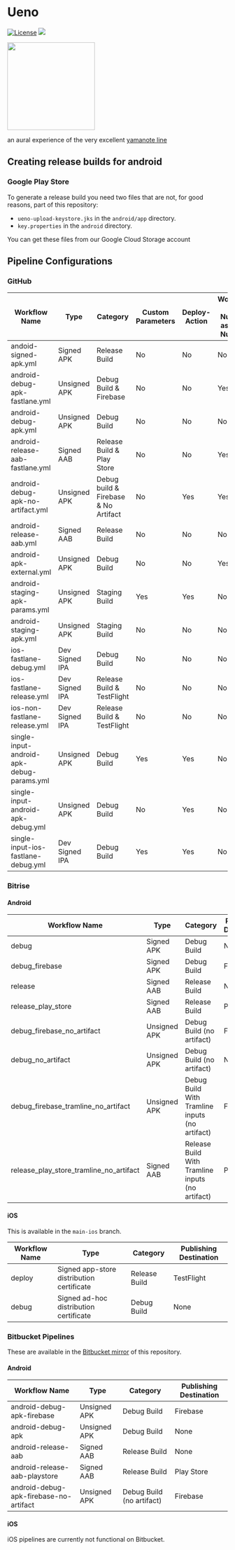 # Ueno

[![License](https://img.shields.io/badge/license-MIT-green.svg?style=flat)](https://github.com/tramlinehq/ueno/blob/master/LICENSE)
[![](https://img.shields.io/itunes/v/1658845856)](https://apps.apple.com/us/app/ueno/id1658845856)

<img src="https://user-images.githubusercontent.com/50663/220053519-3dab4fe3-f287-43c3-8428-39634f1bdba3.png" height="200" target="_blank">

an aural experience of the very excellent [yamanote line](https://en.wikipedia.org/wiki/Yamanote_Line)

## Creating release builds for android

### Google Play Store

To generate a release build you need two files that are not, for good reasons, part of this repository:

- `ueno-upload-keystore.jks` in the `android/app` directory.
- `key.properties` in the `android` directory.

You can get these files from our Google Cloud Storage account

## Pipeline Configurations

### GitHub

| Workflow Name                          | Type               | Category                   | Custom Parameters | Deploy-Action | Workflow Run Number as Build Number |
|----------------------------------------|--------------------|----------------------------|-------------------|---------------|------------------------------------|
| andoid-signed-apk.yml                 | Signed APK         | Release Build              | No                | No            | No                                 |
| android-debug-apk-fastlane.yml         | Unsigned APK       | Debug Build & Firebase     | No                | No            | Yes                                |
| android-debug-apk.yml                  | Unsigned APK       | Debug Build              | No                | No            | No                                 |
| android-release-aab-fastlane.yml       | Signed AAB         | Release Build & Play Store | No                | No            | Yes                                |
| android-debug-apk-no-artifact.yml      | Unsigned APK       | Debug build & Firebase & No Artifact     | No                | Yes           | Yes                                |
| android-release-aab.yml                | Signed AAB         | Release Build              | No                | No            | No                                 |
| android-apk-external.yml               | Unsigned APK       | Debug Build              | No                | No            | Yes                                |
| android-staging-apk-params.yml         | Unsigned APK       | Staging Build              | Yes               | Yes           | No                                 |
| android-staging-apk.yml                | Unsigned APK       | Staging Build              | No                | No            | No                                 |
| ios-fastlane-debug.yml                 | Dev Signed IPA     | Debug Build              | No                | No            | No                                 |
| ios-fastlane-release.yml               | Dev Signed IPA     | Release Build & TestFlight | No                | No            | No                                 |
| ios-non-fastlane-release.yml           | Dev Signed IPA     | Release Build & TestFlight | No                | No            | No                                 |
| single-input-android-apk-debug-params.yml | Unsigned APK       | Debug Build              | Yes               | Yes           | No                                 |
| single-input-android-apk-debug.yml     | Unsigned APK       | Debug Build              | No                | Yes           | No                                 |
| single-input-ios-fastlane-debug.yml    | Dev Signed IPA     | Debug Build              | Yes               | Yes           | No                                 |

### Bitrise

#### Android

| Workflow Name                           | Type          | Category            | Publishing Destination |
|-----------------------------------------|---------------|---------------------|------------------------|
| debug                                   | Signed APK    | Debug Build         | None                   |
| debug_firebase                          | Signed APK    | Debug Build         | Firebase               |
| release                                 | Signed AAB    | Release Build       | None                   |
| release_play_store                      | Signed AAB    | Release Build       | Play Store             |
| debug_firebase_no_artifact              | Unsigned APK  | Debug Build (no artifact) | Firebase         |
| debug_no_artifact                       | Unsigned APK  | Debug Build (no artifact) | None             |
| debug_firebase_tramline_no_artifact     | Unsigned APK  | Debug Build With Tramline inputs (no artifact) | Firebase         |
| release_play_store_tramline_no_artifact | Signed AAB    | Release Build With Tramline inputs (no artifact) | Play Store             |

#### iOS

This is available in the `main-ios` branch.

| Workflow Name | Type                                    | Category      | Publishing Destination |
|---------------|-----------------------------------------|---------------|------------------------|
| deploy        | Signed app-store distribution certificate | Release Build | TestFlight             |
| debug         | Signed ad-hoc distribution certificate  | Debug Build   | None                   |

### Bitbucket Pipelines

These are available in the [Bitbucket mirror](https://bitbucket.org/tramline/ueno) of this repository.

#### Android

| Workflow Name                      | Type          | Category            | Publishing Destination |
|------------------------------------|---------------|---------------------|------------------------|
| android-debug-apk-firebase         | Unsigned APK  | Debug Build         | Firebase               |
| android-debug-apk                  | Unsigned APK  | Debug Build         | None                   |
| android-release-aab                | Signed AAB    | Release Build       | None                   |
| android-release-aab-playstore      | Signed AAB    | Release Build       | Play Store             |
| android-debug-apk-firebase-no-artifact | Unsigned APK | Debug Build (no artifact) | Firebase      |

#### iOS

iOS pipelines are currently not functional on Bitbucket.
